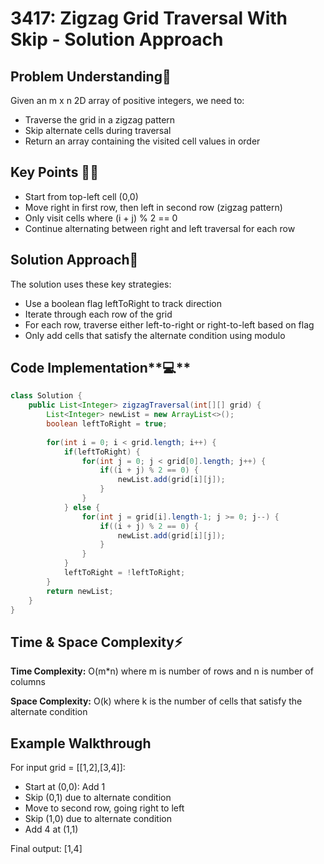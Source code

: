 # 3417: Zigzag Grid Traversal With Skip - Solution Approach

## Problem Understanding🤔

Given an m x n 2D array of positive integers, we need to:

- Traverse the grid in a zigzag pattern
- Skip alternate cells during traversal
- Return an array containing the visited cell values in order

## Key Points 👨‍💻

- Start from top-left cell (0,0)
- Move right in first row, then left in second row (zigzag pattern)
- Only visit cells where (i + j) % 2 == 0
- Continue alternating between right and left traversal for each row

## Solution Approach🎯

The solution uses these key strategies:

- Use a boolean flag leftToRight to track direction
- Iterate through each row of the grid
- For each row, traverse either left-to-right or right-to-left based on flag
- Only add cells that satisfy the alternate condition using modulo

## Code Implementation**💻**

```java
class Solution {
    public List<Integer> zigzagTraversal(int[][] grid) {
        List<Integer> newList = new ArrayList<>();
        boolean leftToRight = true;
        
        for(int i = 0; i < grid.length; i++) {
            if(leftToRight) {
                for(int j = 0; j < grid[0].length; j++) {
                    if((i + j) % 2 == 0) {
                        newList.add(grid[i][j]);
                    }
                }
            } else {
                for(int j = grid[i].length-1; j >= 0; j--) {
                    if((i + j) % 2 == 0) {
                        newList.add(grid[i][j]);
                    }
                }
            }
            leftToRight = !leftToRight;
        }
        return newList;
    }
}
```

## Time & Space Complexity⚡

**Time Complexity:** O(m*n) where m is number of rows and n is number of columns

**Space Complexity:** O(k) where k is the number of cells that satisfy the alternate condition

## Example Walkthrough

For input grid = [[1,2],[3,4]]:

- Start at (0,0): Add 1
- Skip (0,1) due to alternate condition
- Move to second row, going right to left
- Skip (1,0) due to alternate condition
- Add 4 at (1,1)

Final output: [1,4]
